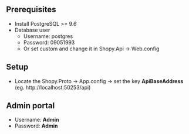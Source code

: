 ## Prerequisites

* Install PostgreSQL >= 9.6
* Database user
  * Username: postgres
  * Password: 09051993
  * Or set custom and change it in Shopy.Api -> Web.config

## Setup

* Locate the Shopy.Proto -> App.config -> set the key **ApiBaseAddress** (eg. http://localhost:50253/api)

## Admin portal

* Username: **Admin**
* Password: **Admin**
